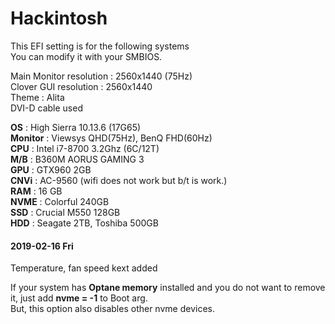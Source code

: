 # Hackintosh
This EFI setting is for the following systems  
You can modify it with your SMBIOS.
	
 Main Monitor resolution : 2560x1440 (75Hz)  
 Clover GUI resolution : 2560x1440  
 Theme : Alita  
 DVI-D cable used  

 **OS** : High Sierra 10.13.6 (17G65)  
 **Monitor** : Viewsys QHD(75Hz), BenQ FHD(60Hz)  
 **CPU** : Intel i7-8700 3.2Ghz (6C/12T)  
 **M/B** : B360M AORUS GAMING 3  
 **GPU** : GTX960 2GB  
 **CNVi** : AC-9560 (wifi does not work but b/t is work.)  
 **RAM** : 16 GB  
 **NVME** : Colorful 240GB  
 **SSD** : Crucial M550 128GB  
 **HDD** : Seagate 2TB, Toshiba 500GB 


#### 2019-02-16 Fri
Temperature, fan speed kext added

If your system has **Optane memory** installed and you do not want to remove it, just add **nvme = -1** to Boot arg.  
But, this option also disables other nvme devices.
